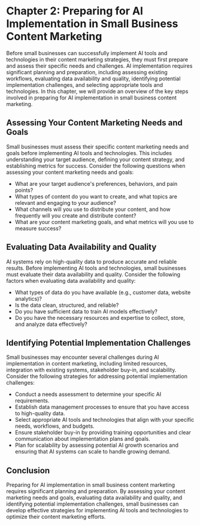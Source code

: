 Chapter 2: Preparing for AI Implementation in Small Business Content Marketing
==============================================================================

Before small businesses can successfully implement AI tools and technologies in their content marketing strategies, they must first prepare and assess their specific needs and challenges. AI implementation requires significant planning and preparation, including assessing existing workflows, evaluating data availability and quality, identifying potential implementation challenges, and selecting appropriate tools and technologies. In this chapter, we will provide an overview of the key steps involved in preparing for AI implementation in small business content marketing.

Assessing Your Content Marketing Needs and Goals
------------------------------------------------

Small businesses must assess their specific content marketing needs and goals before implementing AI tools and technologies. This includes understanding your target audience, defining your content strategy, and establishing metrics for success. Consider the following questions when assessing your content marketing needs and goals:

* What are your target audience's preferences, behaviors, and pain points?
* What types of content do you want to create, and what topics are relevant and engaging to your audience?
* What channels will you use to distribute your content, and how frequently will you create and distribute content?
* What are your content marketing goals, and what metrics will you use to measure success?

Evaluating Data Availability and Quality
----------------------------------------

AI systems rely on high-quality data to produce accurate and reliable results. Before implementing AI tools and technologies, small businesses must evaluate their data availability and quality. Consider the following factors when evaluating data availability and quality:

* What types of data do you have available (e.g., customer data, website analytics)?
* Is the data clean, structured, and reliable?
* Do you have sufficient data to train AI models effectively?
* Do you have the necessary resources and expertise to collect, store, and analyze data effectively?

Identifying Potential Implementation Challenges
-----------------------------------------------

Small businesses may encounter several challenges during AI implementation in content marketing, including limited resources, integration with existing systems, stakeholder buy-in, and scalability. Consider the following strategies for addressing potential implementation challenges:

* Conduct a needs assessment to determine your specific AI requirements.
* Establish data management processes to ensure that you have access to high-quality data.
* Select appropriate AI tools and technologies that align with your specific needs, workflows, and budgets.
* Ensure stakeholder buy-in by providing training opportunities and clear communication about implementation plans and goals.
* Plan for scalability by assessing potential AI growth scenarios and ensuring that AI systems can scale to handle growing demand.

Conclusion
----------

Preparing for AI implementation in small business content marketing requires significant planning and preparation. By assessing your content marketing needs and goals, evaluating data availability and quality, and identifying potential implementation challenges, small businesses can develop effective strategies for implementing AI tools and technologies to optimize their content marketing efforts.

